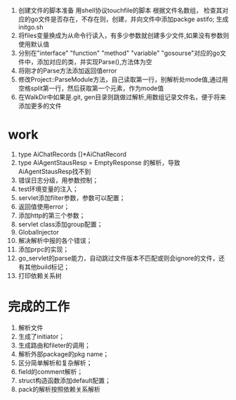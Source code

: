 1. 创建文件的脚本准备
用shell协议touchfile的脚本 根据文件名数组， 检查其对应的go文件是否存在，不存在则，创建，并向文件中添加packge astifo; 生成initgo.sh
2. 将files变量换成为从命令行读入，有多少参数就创建多少文件,如果没有参数则使用默认值
3. 分别在"interface" "function" "method" "variable" "gosourse"对应的go文件中，添加对应的类，并实现Parse(),方法体为空
4. 将刚才的Parse方法添加返回值error
5. 修改Project::ParseModule方法，自己读取第一行，别解析处mode值,通过用空格split第一行，然后获取第一个元素，作为mode值
6. 在WalkDir中如果是.git, gen目录则跳做过解析,用数组记录文件名，便于将来添加更多的文件



# work
1. type AiChatRecords []*AiChatRecord
2. type AiAgentStausResp = EmptyResponse 的解析，导致AiAgentStausResp找不到
3. 错误日志分级，用参数控制；
4. test环境变量的注入；
5. servlet添加filter参数，参数可以配置；
6. 返回值使用error；
7. 添加http的第三个参数；
8. servlet class添加group配置；
9. GlobalInjector
10. 解决解析中报的各个错误；
11. 添加prpc的实现；
12. go_servlet的parse能力，自动跳过文件版本不匹配或则会ignore的文件，还有其他build标记；
13. 打印依赖关系树

# 完成的工作
1. 解析文件
2. 生成了initiator；
3. 生成路由和fileter的调用；
4. 解析外部package的pkg name；
1. 区分简单解析和复杂解析；
2. field的comment解析；
3. struct构造函数添加default配置；
11. pack的解析按照依赖关系解析